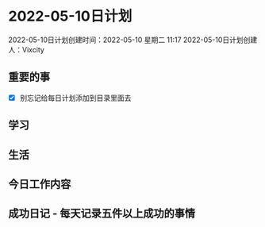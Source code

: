 # 2022-05-10日计划

2022-05-10日计划创建时间：2022-05-10 星期二  11:17
2022-05-10日计划创建人：Vixcity

## 重要的事
- [x] 别忘记给每日计划添加到目录里面去

## 学习

## 生活

## 今日工作内容

## 成功日记 - 每天记录五件以上成功的事情
